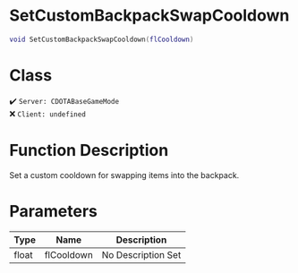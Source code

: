 # SetCustomBackpackSwapCooldown
```lua
void SetCustomBackpackSwapCooldown(flCooldown)
```
# Class
✔️ `Server: CDOTABaseGameMode`  
❌ `Client: undefined`  

# Function Description
Set a custom cooldown for swapping items into the backpack.
# Parameters
Type|Name|Description
--|--|--
float|flCooldown|No Description Set
